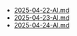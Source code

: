 - [2025-04-22-AI.md](2025-04-22-AI.md)
- [2025-04-23-AI.md](2025-04-23-AI.md)
- [2025-04-24-AI.md](2025-04-24-AI.md)